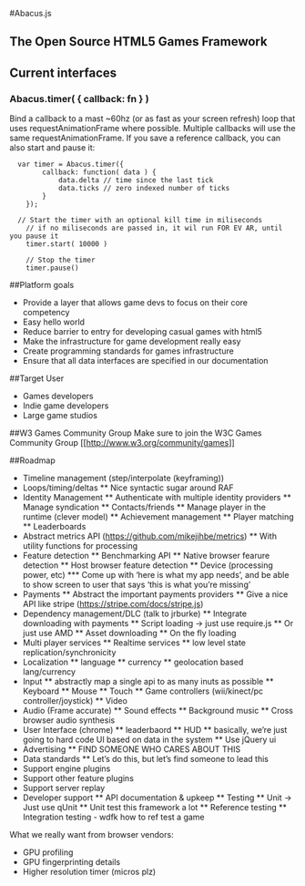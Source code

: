 #Abacus.js
## The Open Source HTML5 Games Framework

## Current interfaces
### Abacus.timer( { callback: fn } )
Bind a callback to a mast ~60hz (or as fast as your screen refresh) loop that uses requestAnimationFrame where possible. Multiple callbacks will use the same requestAnimationFrame. If you save a reference callback, you can also start and pause it:

```
  var timer = Abacus.timer({
		callback: function( data ) {
			data.delta // time since the last tick
			data.ticks // zero indexed number of ticks
		}
	});

  // Start the timer with an optional kill time in miliseconds
	// if no miliseconds are passed in, it wil run FOR EV AR, until you pause it
	timer.start( 10000 )

	// Stop the timer
	timer.pause()

```

##Platform goals
* Provide a layer that allows game devs to focus on their core competency
* Easy hello world
* Reduce barrier to entry for developing casual games with html5
* Make the infrastructure for game development really easy
* Create programming standards for games infrastructure
* Ensure that all data interfaces are specified in our documentation

##Target User
* Games developers
* Indie game developers
* Large game studios

##W3 Games Community Group
Make sure to join the W3C Games Community Group [[http://www.w3.org/community/games]]



##Roadmap
* Timeline management (step/interpolate (keyframing))
* Loops/timing/deltas
** Nice syntactic sugar around RAF
* Identity Management
** Authenticate with multiple identity providers
** Manage syndication
** Contacts/friends
** Manage player in the runtime (clever model)
** Achievement management
** Player matching
** Leaderboards
* Abstract metrics API (https://github.com/mikejihbe/metrics)
** With utility functions for processing
* Feature detection
** Benchmarking API
** Native browser fearure detection
** Host browser feature detection
** Device (processing power, etc)
*** Come up with ‘here is what my app needs’, and be able to show screen to user that says ‘this is what you’re missing’
* Payments
** Abstract the important payments providers
** Give a nice API like stripe (https://stripe.com/docs/stripe.js)
* Dependency management/DLC (talk to jrburke)
** Integrate downloading with payments
** Script loading -> just use require.js
** Or just use AMD
** Asset downloading
** On the fly loading
* Multi player services
** Realtime services
** low level state replication/synchronicity
* Localization
** language
** currency
** geolocation based lang/currency
* Input 
** abstractly map a single api to as many inuts as possible
** Keyboard
** Mouse
** Touch
** Game controllers (wii/kinect/pc controller/joystick)
** Video
* Audio (Frame accurate)
** Sound effects
** Background music
** Cross browser audio synthesis
* User Interface (chrome)
** leaderbaord
** HUD
** basically, we’re just going to hard code UI based on data in the system
** Use jQuery ui
* Advertising
** FIND SOMEONE WHO CARES ABOUT THIS
* Data standards
** Let’s do this, but let’s find someone to lead this
* Support engine plugins
* Support other feature plugins
* Support server replay
* Developer support
** API documentation & upkeep
** Testing
** Unit -> Just use qUnit
** Unit test this framework a lot
** Reference testing
** Integration testing - wdfk how to ref test a game



What we really want from browser vendors:
* GPU profiling
* GPU fingerprinting details 
* Higher resolution timer (micros plz)

